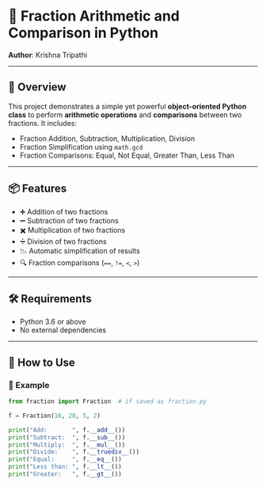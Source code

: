 # 🧮 Fraction Arithmetic and Comparison in Python

**Author**: Krishna Tripathi

---

## 📌 Overview

This project demonstrates a simple yet powerful **object-oriented Python class** to perform **arithmetic operations** and **comparisons** between two fractions. It includes:

- Fraction Addition, Subtraction, Multiplication, Division
- Fraction Simplification using `math.gcd`
- Fraction Comparisons: Equal, Not Equal, Greater Than, Less Than

---

## 📦 Features

- ➕ Addition of two fractions
- ➖ Subtraction of two fractions
- ✖️ Multiplication of two fractions
- ➗ Division of two fractions
- 📉 Automatic simplification of results
- 🔍 Fraction comparisons (`==`, `!=`, `<`, `>`)

---

## 🛠️ Requirements

- Python 3.6 or above
- No external dependencies

---

## 🚀 How to Use

### 🔢 Example

```python
from fraction import Fraction  # if saved as fraction.py

f = Fraction(16, 20, 5, 2)

print("Add:       ", f.__add__())
print("Subtract:  ", f.__sub__())
print("Multiply:  ", f.__mul__())
print("Divide:    ", f.__truediv__())
print("Equal:     ", f.__eq__())
print("Less than: ", f.__lt__())
print("Greater:   ", f.__gt__())
